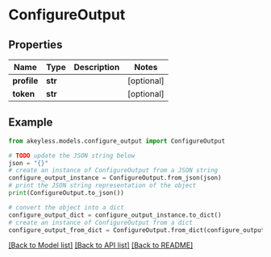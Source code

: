 # ConfigureOutput


## Properties

Name | Type | Description | Notes
------------ | ------------- | ------------- | -------------
**profile** | **str** |  | [optional] 
**token** | **str** |  | [optional] 

## Example

```python
from akeyless.models.configure_output import ConfigureOutput

# TODO update the JSON string below
json = "{}"
# create an instance of ConfigureOutput from a JSON string
configure_output_instance = ConfigureOutput.from_json(json)
# print the JSON string representation of the object
print(ConfigureOutput.to_json())

# convert the object into a dict
configure_output_dict = configure_output_instance.to_dict()
# create an instance of ConfigureOutput from a dict
configure_output_from_dict = ConfigureOutput.from_dict(configure_output_dict)
```
[[Back to Model list]](../README.md#documentation-for-models) [[Back to API list]](../README.md#documentation-for-api-endpoints) [[Back to README]](../README.md)


